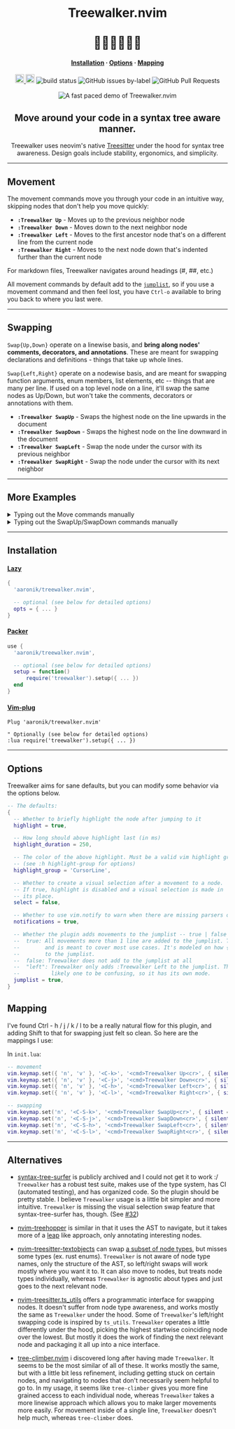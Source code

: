 <div align="center">
    <h1>Treewalker.nvim<br><br>🌳🌲🌴🌲🌴🌳</h1>
    <h4 align="center">
        <a href="#Installation">Installation</a>
        ·
        <a href="#Options">Options</a>
        ·
        <a href="#Mapping">Mapping</a>
    </h4>
    <a href="https://neovim.io/">
        <img alt="Neovim" style="height: 20px;" src="https://img.shields.io/badge/NeoVim-%2357A143.svg?&amp;style=for-the-badge&amp;logo=neovim&amp;logoColor=white">
    </a>
    <img alt="100% Lua" src="https://img.shields.io/badge/100%25_lua-purple" height="20px">
    <img src="https://github.com/aaronik/treewalker.nvim/actions/workflows/test.yml/badge.svg" alt="build status">
    <img src="https://img.shields.io/github/issues/aaronik/treewalker.nvim/bug?label=bugs" alt="GitHub issues by-label">
    <img src="https://img.shields.io/github/issues-pr/aaronik/treewalker.nvim" alt="GitHub Pull Requests">
</div>

<br>

<div align="center">
    <img src="https://github.com/user-attachments/assets/4d23af49-bd94-412a-bc8c-d546df6775df" alt="A fast paced demo of Treewalker.nvim">
</div>

<div align="center">
    <h2>Move around your code in a syntax tree aware manner.</h2>
    <p>
        Treewalker uses neovim's native <a href="https://github.com/tree-sitter/tree-sitter">Treesitter</a> under the hood for syntax tree awareness.
        Design goals include stability, ergonomics, and simplicity.
    </p>
</div>

---

## Movement

The movement commands move you through your code in an intuitive way, skipping nodes that don't help you move quickly:

* **`:Treewalker Up`** - Moves up to the previous neighbor node
* **`:Treewalker Down`** - Moves down to the next neighbor node
* **`:Treewalker Left`** - Moves to the first ancestor node that's on a different line from the current node
* **`:Treewalker Right`** - Moves to the next node down that's indented further than the current node

For markdown files, Treewalker navigates around headings (#, ##, etc.)

All movement commands by default add to the [`jumplist`](https://neovim.io/doc/user/motion.html#jumplist), so if you use a movement command
and then feel lost, you have `Ctrl-o` available to bring you back to where you last were.

---

## Swapping

`Swap{Up,Down}` operate on a linewise basis, and **bring along nodes' comments, decorators, and annotations**.
These are meant for swapping declarations and definitions - things that take up whole lines.

`Swap{Left,Right}` operate on a nodewise basis, and are meant for swapping function arguments, enum members,
list elements, etc -- things that are many per line. If used on a top level node on a line, it'll swap
the same nodes as Up/Down, but won't take the comments, decorators or annotations with them.

* **`:Treewalker SwapUp`** - Swaps the highest node on the line upwards in the document
* **`:Treewalker SwapDown`** - Swaps the highest node on the line downward in the document
* **`:Treewalker SwapLeft`** - Swap the node under the cursor with its previous neighbor
* **`:Treewalker SwapRight`** - Swap the node under the cursor with its next neighbor

---

## More Examples

<details>
<summary>Typing out the Move commands manually</summary>
<img src="static/slow_move_demo.gif" alt="A demo of moving around some code slowly typing out each Treewalker move command">
</details>

<details>
<summary>Typing out the SwapUp/SwapDown commands manually</summary>
<img src="static/slow_swap_demo.gif" alt="A demo of swapping code slowly using Treewalker swap commands">
</details>

---

## Installation

#### [Lazy](https://github.com/folke/lazy.nvim)
```lua
{
  'aaronik/treewalker.nvim',

  -- optional (see below for detailed options)
  opts = { ... }
}
```

#### [Packer](https://github.com/wbthomason/packer.nvim)
```lua
use {
  'aaronik/treewalker.nvim',

  -- optional (see below for detailed options)
  setup = function()
      require('treewalker').setup({ ... })
  end
}
```

#### [Vim-plug](https://github.com/junegunn/vim-plug)
```vimscript
Plug 'aaronik/treewalker.nvim'

" Optionally (see below for detailed options)
:lua require('treewalker').setup({ ... })
```

---

## Options

Treewalker aims for sane defaults, but you can modify some behavior via the
options below.

```lua
-- The defaults:
{
  -- Whether to briefly highlight the node after jumping to it
  highlight = true,

  -- How long should above highlight last (in ms)
  highlight_duration = 250,

  -- The color of the above highlight. Must be a valid vim highlight group.
  -- (see :h highlight-group for options)
  highlight_group = 'CursorLine',

  -- Whether to create a visual selection after a movement to a node.
  -- If true, highlight is disabled and a visual selection is made in
  -- its place.
  select = false,

  -- Whether to use vim.notify to warn when there are missing parsers or incorrect options
  notifications = true,

  -- Whether the plugin adds movements to the jumplist -- true | false | 'left'
  --  true: All movements more than 1 line are added to the jumplist. This is the default,
  --        and is meant to cover most use cases. It's modeled on how { and } natively add
  --        to the jumplist.
  --  false: Treewalker does not add to the jumplist at all
  --  "left": Treewalker only adds :Treewalker Left to the jumplist. This is usually the most
  --          likely one to be confusing, so it has its own mode.
  jumplist = true,
}
```

## Mapping

I've found Ctrl - h / j / k / l to be a really natural flow for this plugin, and adding
Shift to that for swapping just felt so clean. So here are the mappings I use:

In `init.lua`:

```lua
-- movement
vim.keymap.set({ 'n', 'v' }, '<C-k>', '<cmd>Treewalker Up<cr>', { silent = true })
vim.keymap.set({ 'n', 'v' }, '<C-j>', '<cmd>Treewalker Down<cr>', { silent = true })
vim.keymap.set({ 'n', 'v' }, '<C-h>', '<cmd>Treewalker Left<cr>', { silent = true })
vim.keymap.set({ 'n', 'v' }, '<C-l>', '<cmd>Treewalker Right<cr>', { silent = true })

-- swapping
vim.keymap.set('n', '<C-S-k>', '<cmd>Treewalker SwapUp<cr>', { silent = true })
vim.keymap.set('n', '<C-S-j>', '<cmd>Treewalker SwapDown<cr>', { silent = true })
vim.keymap.set('n', '<C-S-h>', '<cmd>Treewalker SwapLeft<cr>', { silent = true })
vim.keymap.set('n', '<C-S-l>', '<cmd>Treewalker SwapRight<cr>', { silent = true })
```

---

## Alternatives

* [syntax-tree-surfer](https://github.com/ziontee113/syntax-tree-surfer)
is publicly archived and I could not get it to work :/
`Treewalker` has a robust test suite, makes use of the type system, has CI
(automated testing), and has organized code. So the plugin should be pretty
stable. I believe `Treewalker` usage is a little bit simpler and more intuitive.
`Treewalker` is missing the visual selection swap feature that syntax-tree-surfer
has, though. (See [#32](https://github.com/aaronik/treewalker.nvim/issues/32))

* [nvim-treehopper](https://github.com/mfussenegger/nvim-treehopper)
is similar in that it uses the AST to navigate, but it takes more of a
[leap](https://github.com/ggandor/leap.nvim) like approach, only annotating
interesting nodes.

* [nvim-treesitter-textobjects](https://github.com/nvim-treesitter/nvim-treesitter-textobjects)
can swap
[a subset of node types](https://github.com/nvim-treesitter/nvim-treesitter-textobjects?tab=readme-ov-file#built-in-textobjects),
but misses some types (ex. rust enums). `Treewalker` is not aware of node type
names, only the structure of the AST, so left/right swaps will work mostly
where you want it to. It can also move to nodes, but treats node types individually,
whereas `Treewalker` is agnostic about types and just goes to the next relevant node.

* [nvim-treesitter.ts_utils](https://github.com/nvim-treesitter/nvim-treesitter/blob/master/lua/nvim-treesitter/ts_utils.lua)
offers a programmatic interface for swapping nodes. It doesn't suffer from node
type awareness, and works mostly the same as `Treewalker` under the hood. Some
of `Treewalker`'s left/right swapping code is inspired by `ts_utils`.
`Treewalker` operates a little differently under the hood, picking the highest
startwise coinciding node over the lowest. But mostly it does the work of
finding the next relevant node and packaging it all up into a nice interface.

* [tree-climber.nvim](https://github.com/drybalka/tree-climber.nvim)
i discovered long after having made `Treewalker`. It seems to be the most
similar of all of these. It works mostly the same, but with a little bit less
refinement, including getting stuck on certain nodes, and navigating to nodes
that don't necessarily seem helpful to go to. In my usage, it seems like
`tree-climber` gives you more fine grained access to each individual node,
whereas `Treewalker` takes a more linewise approach which allows you to make
larger movements more easily. For movement inside of a single line, `Treewalker`
doesn't help much, whereas `tree-climber` does.
